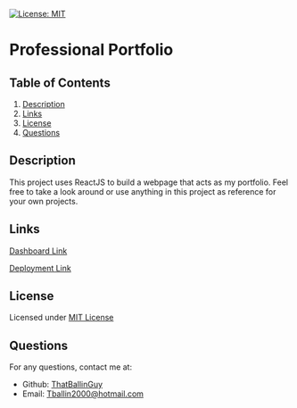 [![License: MIT](https://img.shields.io/badge/License-MIT-yellow.svg)](https://opensource.org/licenses/MIT)

# Professional Portfolio

## Table of Contents
1. [Description](#description)
2. [Links](#links)
3. [License](#license)
4. [Questions](#questions)

## Description
This project uses ReactJS to build a webpage that acts as my portfolio. Feel free to take a look around or use anything in this project as reference for your own projects.

## Links

[Dashboard Link](https://github.com/tristan-ballin/Professional-Portfolio)

[Deployment Link](https://tristan-ballin.github.io/Professional-Portfolio/)

## License
Licensed under [MIT License](https://opensource.org/licenses/MIT)

## Questions
For any questions, contact me at:
- Github: [ThatBallinGuy](https://github.com/ThatBallinGuy)
- Email: Tballin2000@hotmail.com
  